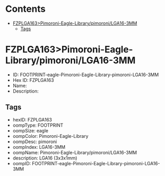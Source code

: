 



Contents
========

* [FZPLGA163>Pimoroni-Eagle-Library/pimoroni/LGA16-3MM](#fzplga163pimoroni-eagle-librarypimoronilga16-3mm)
	* [Tags](#tags)

# FZPLGA163>Pimoroni-Eagle-Library/pimoroni/LGA16-3MM

- ID: FOOTPRINT-eagle-Pimoroni-Eagle-Library-pimoroni-LGA16-3MM
- Hex ID: FZPLGA163
- Name: 
- Description: 

## Tags

- hexID: FZPLGA163
- oompType: FOOTPRINT
- oompSize: eagle
- oompColor: Pimoroni-Eagle-Library
- oompDesc: pimoroni
- oompIndex: LGA16-3MM
- oompName: Pimoroni-Eagle-Library/pimoroni/LGA16-3MM
- description: LGA16 (3x3x1mm)
- oompID: FOOTPRINT-eagle-Pimoroni-Eagle-Library-pimoroni-LGA16-3MM
